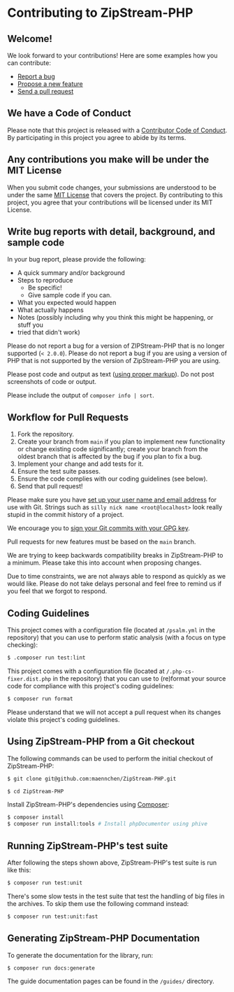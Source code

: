 # Contributing to ZipStream-PHP

## Welcome!

We look forward to your contributions! Here are some examples how you can
contribute:

- [Report a bug](https://github.com/maennchen/ZipStream-PHP/issues/new?labels=bug&template=BUG.md)
- [Propose a new feature](https://github.com/maennchen/ZipStream-PHP/issues/new?labels=enhancement&template=FEATURE_REQUEST.md)
- [Send a pull request](https://github.com/maennchen/ZipStream-PHP/pulls)

## We have a Code of Conduct

Please note that this project is released with a
[Contributor Code of Conduct](CODE_OF_CONDUCT.md). By participating in this
project you agree to abide by its terms.

## Any contributions you make will be under the MIT License

When you submit code changes, your submissions are understood to be under the
same [MIT License](https://github.com/maennchen/ZipStream-PHP/blob/main/LICENSE)
that covers the project. By contributing to this project, you agree that your
contributions will be licensed under its MIT License.

## Write bug reports with detail, background, and sample code

In your bug report, please provide the following:

- A quick summary and/or background
- Steps to reproduce
  - Be specific!
  - Give sample code if you can.
- What you expected would happen
- What actually happens
- Notes (possibly including why you think this might be happening, or stuff you
- tried that didn't work)

Please do not report a bug for a version of ZIPStream-PHP that is no longer
supported (`< 2.0.0`). Please do not report a bug if you are using a version of
PHP that is not supported by the version of ZipStream-PHP you are using.

Please post code and output as text
([using proper markup](https://guides.github.com/features/mastering-markdown/)).
Do not post screenshots of code or output.

Please include the output of `composer info | sort`.

## Workflow for Pull Requests

1. Fork the repository.
2. Create your branch from `main` if you plan to implement new functionality or
   change existing code significantly; create your branch from the oldest branch
   that is affected by the bug if you plan to fix a bug.
3. Implement your change and add tests for it.
4. Ensure the test suite passes.
5. Ensure the code complies with our coding guidelines (see below).
6. Send that pull request!

Please make sure you have
[set up your user name and email address](https://git-scm.com/book/en/v2/Getting-Started-First-Time-Git-Setup)
for use with Git. Strings such as `silly nick name <root@localhost>` look really
stupid in the commit history of a project.

We encourage you to
[sign your Git commits with your GPG key](https://docs.github.com/en/github/authenticating-to-github/signing-commits).

Pull requests for new features must be based on the `main` branch.

We are trying to keep backwards compatibility breaks in ZipStream-PHP to a
minimum. Please take this into account when proposing changes.

Due to time constraints, we are not always able to respond as quickly as we
would like. Please do not take delays personal and feel free to remind us if you
feel that we forgot to respond.

## Coding Guidelines

This project comes with a configuration file (located at `/psalm.yml` in the
repository) that you can use to perform static analysis (with a focus on type
checking):

```bash
$ .composer run test:lint
```

This project comes with a configuration file (located at
`/.php-cs-fixer.dist.php` in the repository) that you can use to (re)format your
source code for compliance with this project's coding guidelines:

```bash
$ composer run format
```

Please understand that we will not accept a pull request when its changes
violate this project's coding guidelines.

## Using ZipStream-PHP from a Git checkout

The following commands can be used to perform the initial checkout of
ZipStream-PHP:

```bash
$ git clone git@github.com:maennchen/ZipStream-PHP.git

$ cd ZipStream-PHP
```

Install ZipStream-PHP's dependencies using [Composer](https://getcomposer.org/):

```bash
$ composer install
$ composer run install:tools # Install phpDocumentor using phive
```

## Running ZipStream-PHP's test suite

After following the steps shown above, ZipStream-PHP's test suite is run like
this:

```bash
$ composer run test:unit
```

There's some slow tests in the test suite that test the handling of big files in
the archives. To skip them use the following command instead:

```bash
$ composer run test:unit:fast
```

## Generating ZipStream-PHP Documentation

To generate the documentation for the library, run:

```bash
$ composer run docs:generate
```

The guide documentation pages can be found in the `/guides/` directory.
